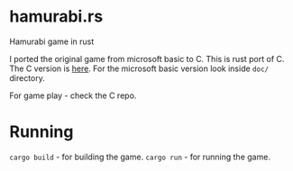 # hamurabi.rs

Hamurabi game in rust

I ported the original game from microsoft basic to C. This is rust port of C.  
The C version is [here](https://github.com/beyonddream/hamurabi). 
For the microsoft basic version look inside `doc/` directory.

For game play - check the C repo.

# Running

`cargo build` - for building the game.
`cargo run` - for running the game.



